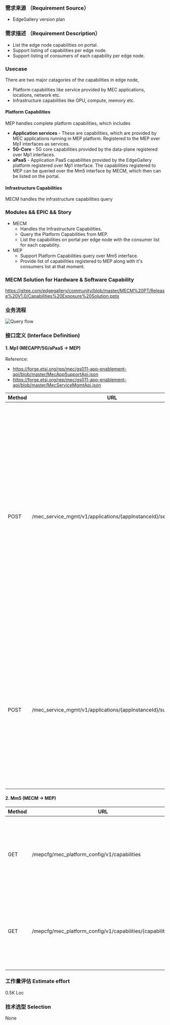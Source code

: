 ### 需求来源 （Requirement Source）

- EdgeGallery version plan


### 需求描述 （Requirement Description）
- List the edge node capabilities on portal.
- Support listing of capabilities per edge node.
- Support listing of consumers of each capability per edge node.


### Usecase
There are two major catagories of the capabilities in edge node, 
- Platform capabilities like service provided by MEC applications, locations, network etc.
- Infrastructure capabilities like GPU, compute, memory etc.

#### Platform Capabilities
MEP handles complete platform capabilities, which includes
- **Application services** - These are capabilities, which are provided by MEC applications running in MEP platform. Registered to the MEP over Mp1 interfaces as services.
- **5G-Core** - 5G core capabilities provided by the data-plane registered over Mp1 interfaces.
- **aPaaS** - Application PaaS capabilities provided by the EdgeGallery platform registered over Mp1 interface.
The capabilities registered to MEP can be queried over the Mm5 interface by MECM, which then can be listed on the portal.

#### Infrastructure Capabilities
MECM handles the infrastructure capabilities query

### Modules && EPIC && Story
- MECM 
    - Handles the Infrastructure Capabilities.
    - Query the Platform Capabilities from MEP.
    - List the capabilities on portal per edge node with the consumer list for each capability.
- MEP 
    - Support Platform Capabilities query over Mm5 interface.
    - Provide list of capabilities registered to MEP along with it's consumers list at that moment.

### MECM Solution for Hardware & Software Capability
https://gitee.com/edgegallery/community/blob/master/MECM%20PT/Release%20V1.0/Capabilities%20Exposure%20Solution.pptx


### 业务流程
![Query flow](https://images.gitee.com/uploads/images/2020/1022/142744_6786886c_7625394.png "query_flow.png")

### 接口定义 (Interface Definition)
#### 1. Mp1 (MECAPP/5G/aPaaS -> MEP)
Reference: 
- https://forge.etsi.org/rep/mec/gs011-app-enablement-api/blob/master/MecAppSupportApi.json
- https://forge.etsi.org/rep/mec/gs011-app-enablement-api/blob/master/MecServiceMgmtApi.json
  
|  Method | URL  | Body|
|---|---|---|
| POST  | /mec_service_mgmt/v1/applications/{appInstanceId}/services  | <pre>{<br>  "serName": "ExampleService",<br>  "serCategory": {<br>    "href": "/example/catalogue1",<br>    "id": "id12345",<br>    "name": "RNI",<br>    "version": "version1"<br>  },<br>  "version": "ServiceVersion1",<br>  "state": "ACTIVE",<br>  "transportId": "Rest1",<br>  "transportInfo": {<br>    "id": "TransId12345",<br>    "name": "REST",<br>    "description": "REST API",<br>    "type": "REST_HTTP",<br>    "protocol": "HTTP",<br>    "version": "2.0",<br>    "endpoint": {},<br>    "security": {<br>      "oAuth2Info": {<br>        "grantTypes": [<br>          "OAUTH2_CLIENT_CREDENTIALS"<br>        ],<br>        "tokenEndpoint": "/mecSerMgmtApi/security/TokenEndPoint"<br>      }<br>    },<br>    "implSpecificInfo": {}<br>  },<br>  "serializer": "JSON",<br>  "scopeOfLocality": "MEC_SYSTEM",<br>  "consumedLocalOnly": false,<br>  "isLocal": true<br>}</pre>|
| POST  | /mec_service_mgmt/v1/applications/{appInstanceId}/subscriptions | <pre>{<br>  "subscriptionType": "SerAvailabilityNotificationSubscription",<br>  "callbackReference": "string",<br>  "filteringCriteria": {<br>    "serInstanceIds": [<br>      "ServiceInstance123"<br>    ],<br>    "serNames": [<br>      "ExampleService"<br>    ],<br>    "serCategories": [<br>      {<br>        "href": "/example/catalogue1",<br>        "id": "id12345",<br>        "name": "RNI",<br>        "version": "version1"<br>      }<br>    ],<br>    "states": [<br>      "ACTIVE"<br>    ],<br>    "isLocal": true<br>  }<br>}</pre> |

#### 2. Mm5 (MECM -> MEP)

|  Method | URL  | Request | Response |
|---|---|---|---|
| GET  | /mepcfg/mec_platform_config/v1/capabilities  | None | <pre>[{<br>	"capabilityId": "ServiceInstance123",<br>	"capabilityName": "ExampleService",<br>	"status": "ACTIVE",<br>	"version": "1.0",<br>	"consumers": [<br>		{<br>			"applicationInstanceId": "5abe4782-2c70-4e47-9a4e-0ee3a1a0fd1f"<br>		}<br>	]<br>}]</pre> |
| GET  | /mepcfg/mec_platform_config/v1/capabilities/{capabilityId}  | None | <pre>{<br>	"capabilityId": "ServiceInstance123",<br>	"capabilityName": "ExampleService",<br>	"status": "ACTIVE",<br>	"version": "1.0",<br>	"consumers": [<br>		{<br>			"applicationInstanceId": "5abe4782-2c70-4e47-9a4e-0ee3a1a0fd1f"<br>		}<br>	]<br>}</pre> |


### 工作量评估 Estimate effort
0.5K Loc

### 技术选型 Selection
None